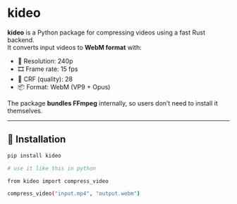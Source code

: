 # kideo

**kideo** is a Python package for compressing videos using a fast Rust backend.  
It converts input videos to **WebM format** with:

- 📼 Resolution: 240p  
- 🎞️ Frame rate: 15 fps  
- 🎯 CRF (quality): 28  
- 📦 Format: WebM (VP9 + Opus)

The package **bundles FFmpeg** internally, so users don’t need to install it themselves.

---

## 🚀 Installation

```bash
pip install kideo

# use it like this in python

from kideo import compress_video

compress_video("input.mp4", "output.webm")

